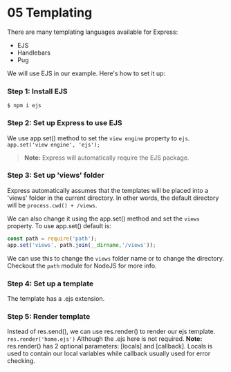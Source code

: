 # 05 Templating
There are many templating languages available for Express: 
- EJS
- Handlebars 
- Pug

We will use EJS in our example. Here's how to set it up:
### Step 1: Install EJS
`$ npm i ejs`

### Step 2: Set up Express to use EJS
We use app.set() method to set the `view engine` property to `ejs`. 
`app.set('view engine', 'ejs');`
>**Note:** Express will automatically require the EJS package. 

### Step 3: Set up 'views' folder
Express automatically assumes that the templates will be placed into a 'views' folder in the current directory. 
In other words, the default directory will be `process.cwd() + /views`. 

We can also change it using the app.set() method and set the `views` property. 
To use app.set() default is: 
```javascript
const path = require('path');
app.set('views', path.join(__dirname,'/views'));
```
We can use this to change the `views` folder name or to change the directory. Checkout the `path` module for NodeJS for more info.

### Step 4: Set up a template
The template has a .ejs extension. 

### Step 5: Render template
Instead of res.send(), we can use res.render() to render our ejs template. 
`res.render('home.ejs')`
Although the .ejs here is not required. 
**Note:** res.render() has 2 optional parameters: [locals] and [callback]. 
Locals is used to contain our local variables while callback usually used for error checking.

